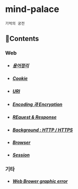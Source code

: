 # mind-palace
`기억의 궁전`

## 📑Contents

### Web

- ##### [용어정리](https://github.com/dlatldhs/mind-palace/blob/main/web/%EC%9A%A9%EC%96%B4%EC%A0%95%EB%A6%AC.md)
- ##### [Cookie](https://github.com/dlatldhs/mind-palace/blob/main/web/Cookie.md)
- ##### [URI](https://github.com/dlatldhs/mind-palace/blob/main/web/URI.md)
- ##### [Encoding 과 Encryption](https://github.com/dlatldhs/mind-palace/blob/main/web/Encoding%26Encrypthion.md)
- ##### [REquest & Response](https://github.com/dlatldhs/mind-palace/blob/main/web/Re:zero.md)
- ##### [Background : HTTP / HTTPS](https://github.com/dlatldhs/mind-palace/blob/main/web/HTTP%26HTTPS.md)
- ##### [Browser](https://github.com/dlatldhs/mind-palace/blob/main/web/Browser.md)
- ##### [Session](https://github.com/dlatldhs/mind-palace/blob/main/web/Session.md)
### 기타
- ##### [Web Brower graphic error](https://github.com/dlatldhs/mind-palace/blob/main/etc/netflix&watch_tip.md)
